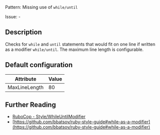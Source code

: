Pattern: Missing use of `while/until`

Issue: -

## Description

Checks for `while` and `until` statements that would fit on one line if written as a modifier `while/until`. The maximum line length is configurable.

## Default configuration

Attribute | Value
--- | ---
MaxLineLength | 80

## Further Reading

* [RuboCop - Style/WhileUntilModifier](https://rubocop.readthedocs.io/en/latest/cops_style/#stylewhileuntilmodifier)
* [https://github.com/bbatsov/ruby-style-guide#while-as-a-modifier](https://github.com/bbatsov/ruby-style-guide#while-as-a-modifier)
